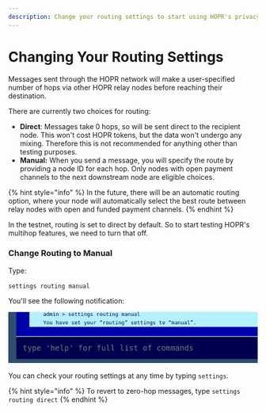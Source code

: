 ```yaml
---
description: Change your routing settings to start using HOPR's privacy features
---
```


# Changing Your Routing Settings

Messages sent through the HOPR network will make a user-specified number of hops via other HOPR relay nodes before reaching their destination.

There are currently two choices for routing:

- **Direct**: Messages take 0 hops, so will be sent direct to the recipient node. This won't cost HOPR tokens, but the data won't undergo any mixing. Therefore this is not recommended for anything other than testing purposes.
- **Manual:** When you send a message, you will specify the route by providing a node ID for each hop. Only nodes with open payment channels to the next downstream node are eligible choices.

{% hint style="info" %}
In the future, there will be an automatic routing option, where your node will automatically select the best route between relay nodes with open and funded payment channels.
{% endhint %}

In the testnet, routing is set to direct by default. So to start testing HOPR's multihop features, we need to turn that off.

### Change Routing to Manual

Type:

```text
settings routing manual
```

You'll see the following notification:

![Changing your routing settings](../.gitbook/assets/avado-manual-routing.png)

You can check your routing settings at any time by typing `settings`.

{% hint style="info" %}
To revert to zero-hop messages, type `settings routing direct`
{% endhint %}
